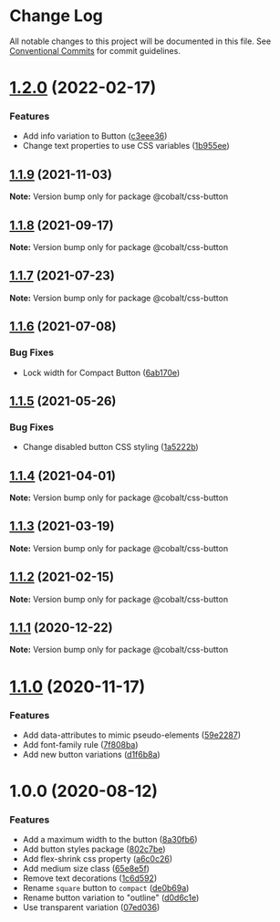 # Change Log

All notable changes to this project will be documented in this file.
See [Conventional Commits](https://conventionalcommits.org) for commit guidelines.

# [1.2.0](https://github.com/Talkdesk/cobalt/compare/@cobalt/css-button@1.1.9...@cobalt/css-button@1.2.0) (2022-02-17)


### Features

* Add info variation to Button ([c3eee36](https://github.com/Talkdesk/cobalt/commit/c3eee36b22995206f164dbb0fec065e542f23cf6))
* Change text properties to use CSS variables ([1b955ee](https://github.com/Talkdesk/cobalt/commit/1b955eeba075f63bfcb4502104f997738f4b807a))





## [1.1.9](https://github.com/Talkdesk/cobalt/compare/@cobalt/css-button@1.1.8...@cobalt/css-button@1.1.9) (2021-11-03)

**Note:** Version bump only for package @cobalt/css-button





## [1.1.8](https://github.com/Talkdesk/cobalt/compare/@cobalt/css-button@1.1.7...@cobalt/css-button@1.1.8) (2021-09-17)

**Note:** Version bump only for package @cobalt/css-button





## [1.1.7](https://github.com/Talkdesk/cobalt/compare/@cobalt/css-button@1.1.6...@cobalt/css-button@1.1.7) (2021-07-23)

**Note:** Version bump only for package @cobalt/css-button





## [1.1.6](https://github.com/Talkdesk/cobalt/compare/@cobalt/css-button@1.1.5...@cobalt/css-button@1.1.6) (2021-07-08)


### Bug Fixes

* Lock width for Compact Button ([6ab170e](https://github.com/Talkdesk/cobalt/commit/6ab170ee5bfffc7ad8c54c4658f2038d6a5bd5c3))





## [1.1.5](https://github.com/Talkdesk/cobalt/compare/@cobalt/css-button@1.1.4...@cobalt/css-button@1.1.5) (2021-05-26)


### Bug Fixes

* Change disabled button CSS styling ([1a5222b](https://github.com/Talkdesk/cobalt/commit/1a5222bff5f240f04e0712dd901413ab21b5460c))





## [1.1.4](https://github.com/Talkdesk/cobalt/compare/@cobalt/css-button@1.1.3...@cobalt/css-button@1.1.4) (2021-04-01)

**Note:** Version bump only for package @cobalt/css-button





## [1.1.3](https://github.com/Talkdesk/cobalt/compare/@cobalt/css-button@1.1.2...@cobalt/css-button@1.1.3) (2021-03-19)

**Note:** Version bump only for package @cobalt/css-button





## [1.1.2](https://github.com/Talkdesk/cobalt/compare/@cobalt/css-button@1.1.1...@cobalt/css-button@1.1.2) (2021-02-15)

**Note:** Version bump only for package @cobalt/css-button





## [1.1.1](https://github.com/Talkdesk/cobalt/compare/@cobalt/css-button@1.1.0...@cobalt/css-button@1.1.1) (2020-12-22)

**Note:** Version bump only for package @cobalt/css-button





# [1.1.0](https://github.com/Talkdesk/cobalt/compare/@cobalt/css-button@1.0.0...@cobalt/css-button@1.1.0) (2020-11-17)


### Features

* Add data-attributes to mimic pseudo-elements ([59e2287](https://github.com/Talkdesk/cobalt/commit/59e2287fd9bada11a504fc8d4a046169d95e720c))
* Add font-family rule ([7f808ba](https://github.com/Talkdesk/cobalt/commit/7f808ba443c70d6987b956b628c8ad06abce8e0c))
* Add new button variations ([d1f6b8a](https://github.com/Talkdesk/cobalt/commit/d1f6b8a1f4716685da3036e5fbef80bd3bb6d70c))





# 1.0.0 (2020-08-12)


### Features

* Add a maximum width to the button ([8a30fb6](https://github.com/Talkdesk/cobalt/commit/8a30fb6b4ce1414d3705da14ca1daa549131c7f4))
* Add button styles package ([802c7be](https://github.com/Talkdesk/cobalt/commit/802c7beca07810d0163fb775521d0e9336cd8950))
* Add flex-shrink css property ([a6c0c26](https://github.com/Talkdesk/cobalt/commit/a6c0c261a9f6fd46935b5aeeec2a27f93febdd5b))
* Add medium size class ([65e8e5f](https://github.com/Talkdesk/cobalt/commit/65e8e5f36b8768b376da4782feb3a1ef300ccd94))
* Remove text decorations ([1c6d592](https://github.com/Talkdesk/cobalt/commit/1c6d592ac33afc88837571ffc82745b58be14667))
* Rename `square` button to `compact` ([de0b69a](https://github.com/Talkdesk/cobalt/commit/de0b69aece23b4d4c6f91adc289e086a6d22fa86))
* Rename button variation to "outline" ([d0d6c1e](https://github.com/Talkdesk/cobalt/commit/d0d6c1e7d25dd50d469ed378fb681ba334bc40d4))
* Use transparent variation ([07ed036](https://github.com/Talkdesk/cobalt/commit/07ed036f25251e47ecb93b1dc87f23bf22182c1d))
